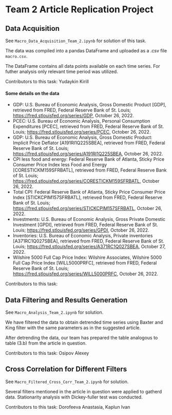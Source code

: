 # Team 2 Article Replication Project

## Data Acquisition
See `Macro_Data_Acquisition_Team_2.ipynb` for solution of this task.

The data was compiled into a pandas DataFrame and uploaded as a .csv file `macro.csv`.

The DataFrame contains all data points available on each time series. For futher analysis only relevant time period was utilized.

Contributors to this task: Yudaykin Kirill

#### Some details on the data
- GDP: U.S. Bureau of Economic Analysis, Gross Domestic Product [GDP], retrieved from FRED, Federal Reserve Bank of St. Louis; https://fred.stlouisfed.org/series/GDP, October 26, 2022.
- PCEC: U.S. Bureau of Economic Analysis, Personal Consumption Expenditures [PCEC], retrieved from FRED, Federal Reserve Bank of St. Louis; https://fred.stlouisfed.org/series/PCEC, October 26, 2022.
- GDP: U.S. Bureau of Economic Analysis, Gross Domestic Product: Implicit Price Deflator [A191RI1Q225SBEA], retrieved from FRED, Federal Reserve Bank of St. Louis; https://fred.stlouisfed.org/series/A191RI1Q225SBEA, October 26, 2022.
- CPI less food and energy: Federal Reserve Bank of Atlanta, Sticky Price Consumer Price Index less Food and Energy [CORESTICKM159SFRBATL], retrieved from FRED, Federal Reserve Bank of St. Louis; https://fred.stlouisfed.org/series/CORESTICKM159SFRBATL, October 26, 2022.
- Total CPI: Federal Reserve Bank of Atlanta, Sticky Price Consumer Price Index [STICKCPIM157SFRBATL], retrieved from FRED, Federal Reserve Bank of St. Louis; https://fred.stlouisfed.org/series/STICKCPIM157SFRBATL, October 26, 2022.
- Investments: U.S. Bureau of Economic Analysis, Gross Private Domestic Investment [GPDI], retrieved from FRED, Federal Reserve Bank of St. Louis; https://fred.stlouisfed.org/series/GPDI, October 26, 2022.
- Inventories: U.S. Bureau of Economic Analysis, Private inventories [A371RC1Q027SBEA], retrieved from FRED, Federal Reserve Bank of St. Louis; https://fred.stlouisfed.org/series/A371RC1Q027SBEA, October 27, 2022.
- Wilshire 5000 Full Cap Price Index: Wilshire Associates, Wilshire 5000 Full Cap Price Index [WILL5000PRFC], retrieved from FRED, Federal Reserve Bank of St. Louis; https://fred.stlouisfed.org/series/WILL5000PRFC, October 26, 2022.

Contributors to this task:

## Data Filtering and Results Generation
See `Macro_Analysis_Team_2.ipynb` for solution.

We have filtered the data to obtain detrended time series using Baxter and King filter with the same parameters as in the suggested article.

After detrending the data, our team has prepared the table analogous to table (3.b) from the article in question.

Contributors to this task: Osipov Alexey

## Cross Correlation for Different Filters
See `Macro_Filtered_Cross_Corr_Team_2.ipynb` for solution.

Several filters mentioned in the article in question were applied to gatherd data. Stationarity analysis with Dickey-fuller test was conducted.

Contributors to this task: Dorofeeva Anastasia, Kaplun Ivan




